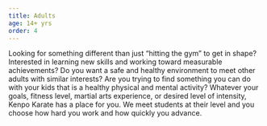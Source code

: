 ```yaml
---
title: Adults
age: 14+ yrs
order: 4
---
```



Looking for something different than just “hitting the gym” to get in shape? Interested in learning new skills and working toward measurable achievements? Do you want a safe and healthy environment to meet other adults with similar interests? Are you trying to find something you can do with your kids that is a healthy physical and mental activity? Whatever your goals, fitness level, martial arts experience, or desired level of intensity, Kenpo Karate has a place for you. We meet students at their level and you choose how hard you work and how quickly you advance.
